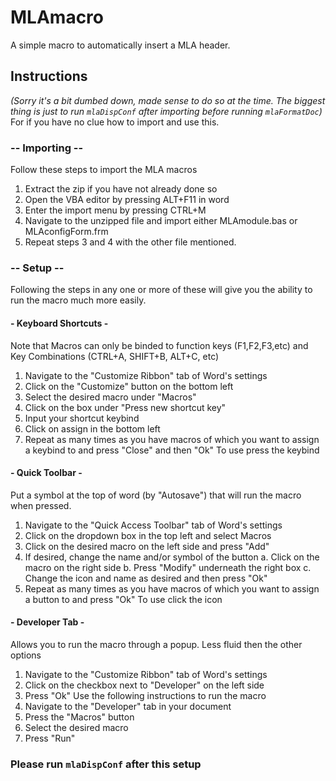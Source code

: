 # MLAmacro
A simple macro to automatically insert a MLA header.
## Instructions
*(Sorry it's a bit dumbed down, made sense to do so at the time. The biggest thing is just to run `mlaDispConf` after importing before running `mlaFormatDoc`)*
For if you have no clue how to import and use this.
### -- Importing --
Follow these steps to import the MLA macros
1. Extract the zip if you have not already done so
2. Open the VBA editor by pressing ALT+F11 in word
3. Enter the import menu by pressing CTRL+M
4. Navigate to the unzipped file and import either MLAmodule.bas or MLAconfigForm.frm
5. Repeat steps 3 and 4 with the other file mentioned.
### -- Setup --
Following the steps in any one or more of these will give you the ability to run the macro much more easily.
#### - Keyboard Shortcuts - 
Note that Macros can only be binded to function keys (F1,F2,F3,etc) and Key Combinations (CTRL+A, SHIFT+B, ALT+C, etc)
1. Navigate to the "Customize Ribbon" tab of Word's settings
2. Click on the "Customize" button on the bottom left
3. Select the desired macro under "Macros"
4. Click on the box under "Press new shortcut key"
5. Input your shortcut keybind
6. Click on assign in the bottom left
7. Repeat as many times as you have macros of which you want to assign a keybind to and press "Close" and then "Ok"
To use press the keybind
#### - Quick Toolbar -
Put a symbol at the top of word (by "Autosave") that will run the macro when pressed.
1. Navigate to the "Quick Access Toolbar" tab of Word's settings
2. Click on the dropdown box in the top left and select Macros
3. Click on the desired macro on the left side and press "Add"
4. If desired, change the name and/or symbol of the button
	a. Click on the macro on the right side
	b. Press "Modify" underneath the right box
	c. Change the icon and name as desired and then press "Ok"
5. Repeat as many times as you have macros of which you want to assign a button to and press "Ok"
To use click the icon
#### - Developer Tab -
Allows you to run the macro through a popup. Less fluid then the other options
1. Navigate to the "Customize Ribbon" tab of Word's settings
2. Click on the checkbox next to "Developer" on the left side
3. Press "Ok"
Use the following instructions to run the macro
1. Navigate to the "Developer" tab in your document
2. Press the "Macros" button
3. Select the desired macro
4. Press "Run"
### Please run `mlaDispConf` after this setup
